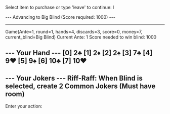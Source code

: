 Select item to purchase or type 'leave' to continue: l

--- Advancing to Big Blind (Score required: 1000) ---

--------------------
Game(Ante=1, round=1, hands=4, discards=3, score=0, money=7, current_blind=Big Blind)
Current Ante: 1
Score needed to win blind: 1000

--- Your Hand ---
[0] 2♣️
[1] 2♦️
[2] 2♠️
[3] 7♣️
[4] 9♥️
[5] 9♠️
[6] 10♣️
[7] 10♥️
--------------------

--- Your Jokers ---
Riff-Raff: When Blind is selected, create 2 Common Jokers (Must have room)
--------------------
Enter your action: